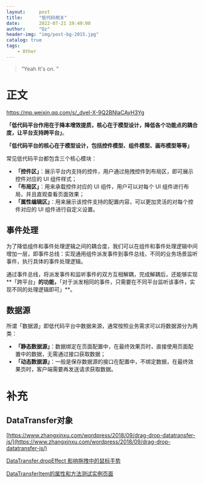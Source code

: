 ```yaml
---
layout:     post
title:      "低代码相关"
date:       2022-07-21 19:49:00
author:     "Qz"
header-img: "img/post-bg-2015.jpg"
catalog: true
tags:
    - Other
---
```


> “Yeah It's on. ”
>



# 正文

https://mp.weixin.qq.com/s/_dyeI-X-9Q2BNlaCAyH3Yg

**「低代码平台作用在于降本增效提质，核心在于模型设计，降低各个功能点的耦合度，让平台支持跨平台」**。

**「低代码平台的核心在于模型设计，包括控件模型、组件模型、画布模型等等」**

常见低代码平台都包含三个核心模块：

- **「控件区」**：展示平台内支持的控件，用户通过拖拽控件到布局区，即可展示控件对应的 UI 组件样式；
- **「布局区」**：用来承载控件对应的 UI 组件，用户可以对每个 UI 组件进行布局，并且直观查看页面效果；
- **「属性编辑区」**：用来展示该控件支持的配置内容，可以更加灵活的对每个控件对应的 UI 组件进行自定义设置。





## 事件处理

为了降低组件和事件处理逻辑之间的耦合度，我们可以在组件和事件处理逻辑中间增加一层，即事件总线：实现通用组件派发事件到事件总线，不同的业务场景监听事件，执行具体的事件处理逻辑。

通过事件总线，将派发事件和监听事件的双方互相解耦，完成解耦后，还能够实现**「跨平台」**的功能，**「对于派发相同的事件，只需要在不同平台监听该事件，实现不同的处理逻辑即可」**。





## **数据源**

所谓「数据源」即低代码平台中数据来源，通常按照业务需求可以将数据源分为两类：

- **「静态数据源」**：数据绑定在页面配置中，在最终效果页时，直接使用页面配置中的数据，无需通过接口获取数据；
- **「动态数据源」**：一般是保存数据源的接口在配置中，不绑定数据，在最终效果页时，客户端需要再发送请求获取数据。



# 补充



## DataTransfer对象

[https://www.zhangxinxu.com/wordpress/2018/09/drag-drop-datatransfer-js/](https://www.zhangxinxu.com/wordpress/2018/09/drag-drop-datatransfer-js/)

[DataTransfer.dropEffect 影响拖拽中的鼠标手势](https://www.zhangxinxu.com/study/201809/datatransfer-dropeffect.php)

[DataTransferItem的属性和方法测试实例页面](https://www.zhangxinxu.com/study/201809/datatransfer-items.php)
